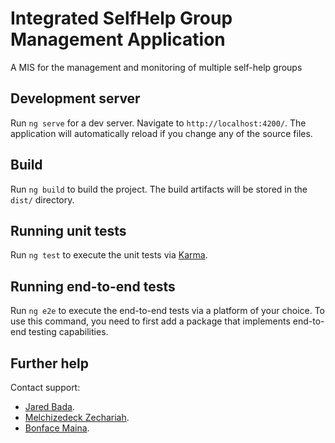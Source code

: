 # Integrated SelfHelp Group Management Application

A MIS for the management and monitoring of multiple self-help groups

## Development server

Run `ng serve` for a dev server. Navigate to `http://localhost:4200/`. The application will automatically reload if you change any of the source files.

## Build

Run `ng build` to build the project. The build artifacts will be stored in the `dist/` directory.

## Running unit tests

Run `ng test` to execute the unit tests via [Karma](https://karma-runner.github.io).

## Running end-to-end tests

Run `ng e2e` to execute the end-to-end tests via a platform of your choice. To use this command, you need to first add a package that implements end-to-end testing capabilities.

## Further help

Contact support:

- [Jared Bada](https:/github.com/architect254).
- [Melchizedeck Zechariah](https:/github.com/Mellchizedeck).
- [Bonface Maina](https:/github.com/bonface221).